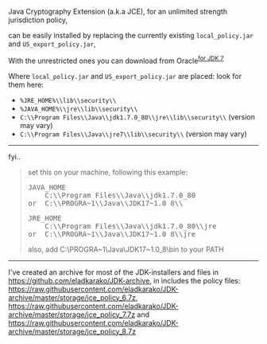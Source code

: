 Java Cryptography Extension (a.k.a JCE), for an unlimited strength jurisdiction policy,
<!--more-->
can be easily installed by replacing the currently existing <code>local_policy.jar</code> and <code>US_export_policy.jar</code>,

With the unrestricted ones you can download from Oracle<sup><a href="http://www.oracle.com/technetwork/java/javase/downloads/jce-7-download-432124.html" target="_blank">for JDK 7</a></sup>

Where <code>local_policy.jar</code> and <code>US_export_policy.jar</code> are placed:
look for them here:
<ul>
<li><code>%JRE_HOME%\\lib\\security\\</code></li>
<li><code>%JAVA_HOME%\\jre\\lib\\security\\</code></li>
<li><code>C:\\Program Files\\Java\\jdk1.7.0_80\\jre\\lib\\security\\</code> (version may vary)</li>
<li><code>C:\\Program Files\\Java\\jre7\\lib\\security\\</code> (version may vary)</li>
</ul>

<hr/>
fyi..
<blockquote>
set this on your machine, following this example:
<pre>
JAVA_HOME
    C:\\Program Files\\Java\\jdk1.7.0_80
or  C:\\PROGRA~1\\Java\\JDK17~1.0_8\\
</pre>
<pre>
JRE_HOME
    C:\\Program Files\\Java\\jdk1.7.0_80\\jre
or  C:\\PROGRA~1\\Java\\JDK17~1.0_8\\jre
</pre>

also, add C:\\PROGRA~1\\Java\\JDK17~1.0_8\\bin to your PATH
</blockquote>

<hr/>

I've created an archive for most of the JDK-installers and files in <a href="https://github.com/eladkarako/JDK-archive">https://github.com/eladkarako/JDK-archive</a>, 
in includes the policy files:
<a href="https://raw.githubusercontent.com/eladkarako/JDK-archive/master/storage/jce_policy_6.7z">https://raw.githubusercontent.com/eladkarako/JDK-archive/master/storage/jce_policy_6.7z</a>, <a href="https://raw.githubusercontent.com/eladkarako/JDK-archive/master/storage/jce_policy_7.7z">https://raw.githubusercontent.com/eladkarako/JDK-archive/master/storage/jce_policy_7.7z</a> and <a href="https://raw.githubusercontent.com/eladkarako/JDK-archive/master/storage/jce_policy_8.7z">https://raw.githubusercontent.com/eladkarako/JDK-archive/master/storage/jce_policy_8.7z</a>
